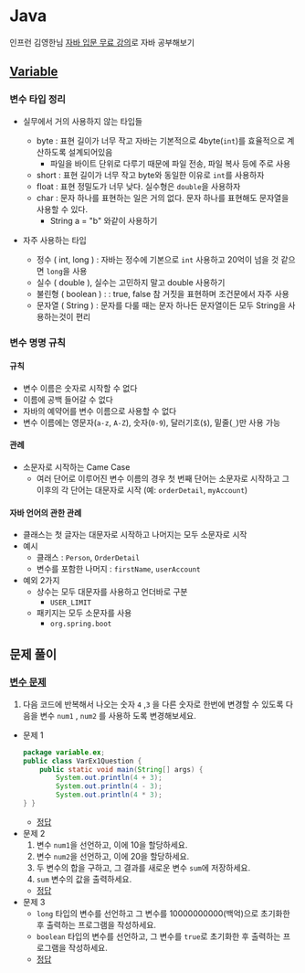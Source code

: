 # Java
인프런 김영한님 [자바 입문 무료 강의](https://inf.run/2zsZz)로 자바 공부해보기

## [Variable](./variable/)

### 변수 타입 정리
- 실무에서 거의 사용하지 않는 타입들
    - byte : 표현 길이가 너무 작고 자바는 기본적으로 4byte(`int`)를 효율적으로 계산하도록 설계되어있음
        - 파일을 바이트 단위로 다루기 때문에 파일 전송, 파일 복사 등에 주로 사용
    - short : 표현 길이가 너무 작고 byte와 동일한 이유로 `int`를 사용하자
    - float : 표현 정밀도가 너무 낮다. 실수형은 `double`을 사용하자
    - char : 문자 하나를 표현하는 일은 거의 없다. 문자 하나를 표현해도 문자열을 사용할 수 있다.
        - String a = "b" 와같이 사용하기

- 자주 사용하는 타입
    - 정수 ( int, long ) : 자바는 정수에 기본으로 `int` 사용하고 20억이 넘을 것 같으면 `long`을 사용
    - 실수 ( double ), 실수는 고민하지 말고 double 사용하기
    - 불린형 ( boolean ) : : true, false 참 거짓을 표현하며 조건문에서 자주 사용
    - 문자열 ( String ) : 문자를 다룰 때는 문자 하나든 문자열이든 모두 String을 사용하는것이 편리

### 변수 명명 규칙
#### 규칙
- 변수 이름은 숫자로 시작할 수 없다
- 이름에 공백 들어갈 수 없다
- 자바의 예약어를 변수 이름으로 사용할 수 없다
- 변수 이름에는 영문자(`a-z`, `A-Z`), 숫자(`0-9`), 달러기호(`$`), 밑줄(`_`)만 사용 가능

#### 관례
- 소문자로 시작하는 Came Case
    - 여러 단어로 이루어진 변수 이름의 경우 첫 번째 단어는 소문자로 시작하고 그 이후의 각 단어는 대문자로 시작 (예: `orderDetail`, `myAccount`)

#### 자바 언어의 관한 관례
- 클래스는 첫 글자는 대문자로 시작하고 나머지는 모두 소문자로 시작
- 예시
    - 클래스 : `Person`, `OrderDetail`
    - 변수를 포함한 나머지 : `firstName`, `userAccount`
- 예외 2가지
    - 상수는 모두 대문자를 사용하고 언더바로 구분
        - `USER_LIMIT`
    - 패키지는 모두 소문자를 사용
        - `org.spring.boot`

## 문제 풀이
### [변수 문제](./variable/ex/)
1. 다음 코드에 반복해서 나오는 숫자 `4` ,`3` 을 다른 숫자로 한번에 변경할 수 있도록 다음을 변수 `num1` , `num2` 를 사용하
도록 변경해보세요.
- 문제 1
    ```java
    package variable.ex;
    public class VarEx1Question {
        public static void main(String[] args) {
            System.out.println(4 + 3);
            System.out.println(4 - 3);
            System.out.println(4 * 3);
    } }
    ```
    - [정답](./variable/ex/VarEx1Answer.java)
- 문제 2
    1. 변수 `num1`을 선언하고, 이에 10을 할당하세요.
    2. 변수 `num2`을 선언하고, 이에 20을 할당하세요.
    3. 두 변수의 합을 구하고, 그 결과를 새로운 변수 `sum`에 저장하세요.
    4. `sum` 변수의 값을 출력하세요.
    - [정답](./variable/ex/VarEx2Answer.java)
- 문제 3
    - `long` 타입의 변수를 선언하고 그 변수를 10000000000(백억)으로 초기화한 후 출력하는 프로그램을 작성하세요.
    - `boolean` 타입의 변수를 선언하고, 그 변수를 `true`로 초기화한 후 출력하는 프로그램을 작성하세요.
    - [정답](./variable/ex/VarEx3Answer.java)
